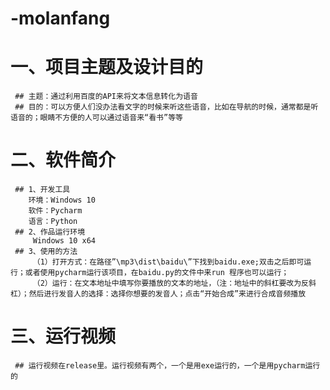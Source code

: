 # -molanfang
# 一、项目主题及设计目的
     ## 主题：通过利用百度的API来将文本信息转化为语音  
     ## 目的：可以方便人们没办法看文字的时候来听这些语音，比如在导航的时候，通常都是听语音的；眼睛不方便的人可以通过语音来“看书”等等  
# 二、软件简介
     ## 1、开发工具  
        环境：Windows 10  
        软件：Pycharm  
        语言：Python  
     ## 2、作品运行环境  
         Windows 10 x64  
     ## 3、使用的方法  
         （1）打开方式：在路径”\mp3\dist\baidu\”下找到baidu.exe;双击之后即可运行；或者使用pycharm运行该项目，在baidu.py的文件中来run 程序也可以运行；  
         （2）运行：在文本地址中填写你要播放的文本的地址，（注：地址中的斜杠要改为反斜杠）；然后进行发音人的选择：选择你想要的发音人；点击“开始合成”来进行合成音频播放  
 # 三、运行视频
     ## 运行视频在release里。运行视频有两个，一个是用exe运行的，一个是用pycharm运行的  
